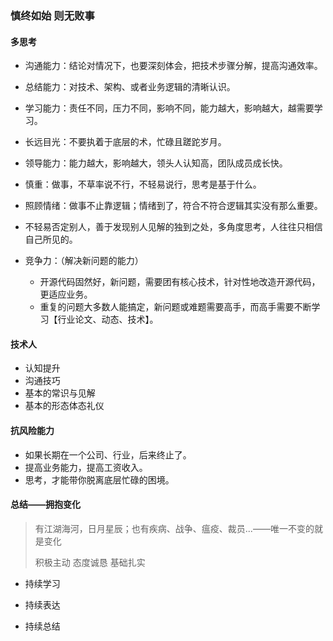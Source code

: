 ### 慎终如始 则无败事

#### 多思考

- 沟通能力：结论对情况下，也要深刻体会，把技术步骤分解，提高沟通效率。
- 总结能力：对技术、架构、或者业务逻辑的清晰认识。
- 学习能力：责任不同，压力不同，影响不同，能力越大，影响越大，越需要学习。
- 长远目光：不要执着于底层的术，忙碌且蹉跎岁月。
- 领导能力：能力越大，影响越大，领头人认知高，团队成员成长快。
- 慎重：做事，不草率说不行，不轻易说行，思考是基于什么。
- 照顾情绪：做事不止靠逻辑；情绪到了，符合不符合逻辑其实没有那么重要。
- 不轻易否定别人，善于发现别人见解的独到之处，多角度思考，人往往只相信自己所见的。

- 竞争力：（解决新问题的能力）
  - 开源代码固然好，新问题，需要团有核心技术，针对性地改造开源代码，更适应业务。
  - 重复的问题大多数人能搞定，新问题或难题需要高手，而高手需要不断学习【行业论文、动态、技术】。

#### 技术人

- 认知提升
- 沟通技巧
- 基本的常识与见解
- 基本的形态体态礼仪

#### 抗风险能力

- 如果长期在一个公司、行业，后来终止了。
- 提高业务能力，提高工资收入。
- 思考，才能带你脱离底层忙碌的困境。

#### 总结——拥抱变化

> 有江湖海河，日月星辰；也有疾病、战争、瘟疫、裁员...——唯一不变的就是变化
>
> 积极主动 态度诚恳 基础扎实 

- 持续学习

- 持续表达

- 持续总结

  

  